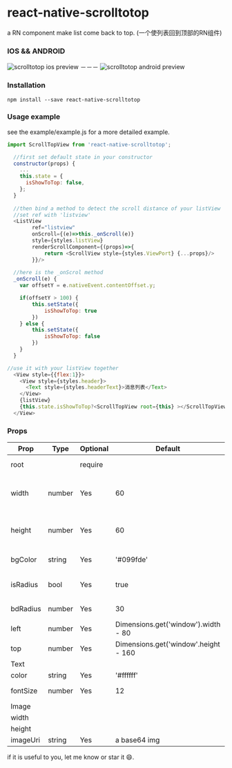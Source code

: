 # react-native-scrolltotop
a RN component make list come back to top. (一个使列表回到顶部的RN组件)

### IOS && ANDROID
![scrolltotop ios preview](http://i.imgur.com/FeNTNJw.gif)
－－－
![scrolltotop android preview](http://i.imgur.com/TcVs6Hn.gif)

### Installation
```
npm install --save react-native-scrolltotop
```

### Usage example
see the example/example.js for a more detailed example.
```javascript
import ScrollTopView from 'react-native-scrolltotop';

  //first set default state in your constructor
  constructor(props) {
    ...
    this.state = {
      isShowToTop: false,
    };
  }
  
  //then bind a method to detect the scroll distance of your listView
  //set ref with 'listview'
  <ListView
        ref="listview"
        onScroll={(e)=>this._onScroll(e)} 
        style={styles.listView} 
        renderScrollComponent={(props)=>{
            return <ScrollView style={styles.ViewPort} {...props}/>
        }}/>
  
  //here is the _onScrol method
  _onScroll(e) {
    var offsetY = e.nativeEvent.contentOffset.y;

    if(offsetY > 100) {
        this.setState({
            isShowToTop: true
        })
    } else {
        this.setState({
            isShowToTop: false
        })
    }
  }

//use it with your listView together
  <View style={{flex:1}}>
    <View style={styles.header}>
      <Text style={styles.headerText}>消息列表</Text>
    </View>
    {listView}
    {this.state.isShowToTop?<ScrollTopView root={this} ></ScrollTopView>:null}
  </View>
```

### Props

Prop            | Type   | Optional | Default   | Description
--------------- | ------ | -------- | --------- | -----------
root | | require | | current component
width           | number | Yes      | 60        | use in both the button and the image if you have
height          | number | Yes      | 60        | use in both the button and the image if you have
bgColor         | string | Yes      | '#099fde' | backgroundColor of button，
isRadius        | bool   | Yes      | true      | whether need a borderRadius of your button
bdRadius        | number | Yes      | 30        | borderRadius of your button
left            | number | Yes      | Dimensions.get('window').width - 80        | distance from the left
top             | number | Yes      | Dimensions.get('window'.height - 160        | distance from the top
Text||||
color| string | Yes | '#ffffff' | color of your text
fontSize| number | Yes | 12 | fontSize of your text
Image||||
width|||| same with button
height|||| same with button
imageUri | string | Yes | a base64 img | uri of your Image

if it is useful to you, let me know or star it :smile:.
